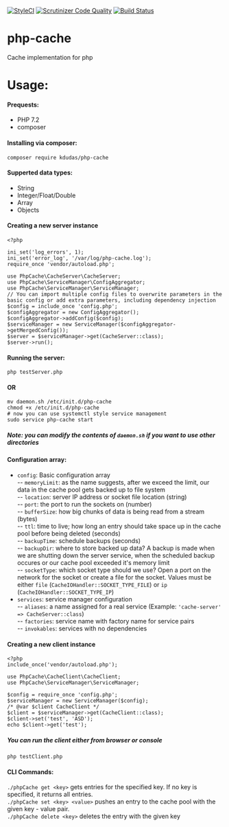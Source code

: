 [![StyleCI](https://github.styleci.io/repos/135454839/shield?branch=master)](https://github.styleci.io/repos/135454839) [![Scrutinizer Code Quality](https://scrutinizer-ci.com/g/dude920228/php-cache/badges/quality-score.png?b=master)](https://scrutinizer-ci.com/g/dude920228/php-cache/?branch=master) [![Build Status](https://scrutinizer-ci.com/g/dude920228/php-cache/badges/build.png?b=master)](https://scrutinizer-ci.com/g/dude920228/php-cache/build-status/master)
# php-cache
Cache implementation for php

# Usage:
#### Prequests:
- PHP 7.2
- composer
#### Installing via composer:
```
composer require kdudas/php-cache
```
#### Supperted data types:
- String
- Integer/Float/Double
- Array
- Objects
#### Creating a new server instance
```
<?php

ini_set('log_errors', 1);
ini_set('error_log', '/var/log/php-cache.log');
require_once 'vendor/autoload.php';

use PhpCache\CacheServer\CacheServer;
use PhpCache\ServiceManager\ConfigAggregator;
use PhpCache\ServiceManager\ServiceManager;
// You can import multiple config files to overwrite parameters in the basic config or add extra parameters, including dependency injection
$config = include_once 'config.php';
$configAggregator = new ConfigAggregator();
$configAggregator->addConfig($config);
$serviceManager = new ServiceManager($configAggregator->getMergedConfig());
$server = $serviceManager->get(CacheServer::class);
$server->run();
```
#### Running the server:
```
php testServer.php
```
#### OR
```
mv daemon.sh /etc/init.d/php-cache
chmod +x /etc/init.d/php-cache
# now you can use systemctl style service management
sudo service php-cache start
```
##### Note: you can modify the contents of `daemon.sh` if you want to use other directories
#### Configuration array:
- `config`: Basic configuration array  
-- `memoryLimit`: as the name suggests, after we exceed the limit, our data in the cache pool gets backed up to file system  
-- `location`: server IP address or socket file location (string)  
-- `port`: the port to run the sockets on (number)  
-- `bufferSize`: how big chunks of data is being read from a stream (bytes)  
-- `ttl`: time to live; how long an entry should take space up in the cache pool before being deleted (seconds)  
-- `backupTime`: schedule backups (seconds)  
-- `backupDir`: where to store backed up data? A backup is made when we are shutting down the server service, when the scheduled backup occures or our cache pool exceeded it's memory limit  
-- `socketType`: which socket type should we use? Open a port on the network for the socket or create a file for the socket. Values must be either `file` (`CacheIOHandler::SOCKET_TYPE_FILE`) or `ip` (`CacheIOHandler::SOCKET_TYPE_IP`)  
- `services`: service manager configuration  
-- `aliases`: a name assigned for a real service (Example: `'cache-server' => CacheServer::class`)  
-- `factories`: service name with factory name for service pairs  
-- `invokables`: services with no dependencies  

#### Creating a new client instance
```
<?php
include_once('vendor/autoload.php');

use PhpCache\CacheClient\CacheClient;
use PhpCache\ServiceManager\ServiceManager;

$config = require_once 'config.php';
$serviceManager = new ServiceManager($config);
/* @var $client CacheClient */
$client = $serviceManager->get(CacheClient::class);
$client->set('test', 'ASD');
echo $client->get('test');
```
##### You can run the client either from browser or console
```
php testClient.php
```
#### CLI Commands:
`./phpCache get <key>` gets entries for the specified key. If no key is specified, it returns all entries.  
`./phpCache set <key> <value>` pushes an entry to the cache pool with the given key - value pair.  
`./phpCache delete <key>` deletes the entry with the given key